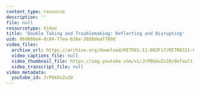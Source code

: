 ```yaml
---
content_type: resource
description: ''
file: null
resourcetype: Video
title: 'Double Taking and Troublemaking: Reflecting and Disrupting'
uid: 96d66be4-dc84-77ea-616e-3850dea7709d
video_files:
  archive_url: https://archive.org/download/MITRES.11-002F17/MITRES11-002F17_Video_06_300k.mp4
  video_captions_file: null
  video_thumbnail_file: https://img.youtube.com/vi/JrP0kUuZv20/default.jpg
  video_transcript_file: null
video_metadata:
  youtube_id: JrP0kUuZv20
---
```

